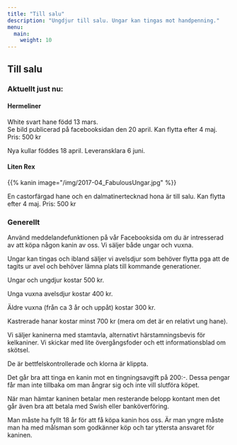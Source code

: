 ```yaml
---
title: "Till salu"
description: "Ungdjur till salu. Ungar kan tingas mot handpenning."
menu:
  main:
    weight: 10
---
```


## Till salu

### Aktuellt just nu:

#### Hermeliner

White svart hane född 13 mars.  
Se bild publicerad på facebooksidan den 20 april.
Kan flytta efter 4 maj. Pris: 500 kr

Nya kullar föddes 18 april. Leveransklara 6 juni.

#### Liten Rex

{{% kanin image="/img/2017-04_FabulousUngar.jpg" %}}

En castorfärgad hane och en dalmatinertecknad hona är till salu.
Kan flytta efter 4 maj. Pris: 500 kr

### Generellt

Använd meddelandefunktionen på vår Facebooksida om du är intresserad av att köpa någon kanin av oss. Vi säljer både ungar och vuxna.

Ungar kan tingas och ibland säljer vi avelsdjur som behöver flytta pga att de tagits ur avel och behöver lämna plats till kommande generationer.

Ungar och ungdjur kostar 500 kr.

Unga vuxna avelsdjur kostar 400 kr.

Äldre vuxna (från ca 3 år och uppåt) kostar 300 kr.

Kastrerade hanar kostar minst 700 kr (mera om det är en relativt ung hane).

Vi säljer kaninerna med stamtavla, alternativt härstamningsbevis för kelkaniner. Vi skickar med lite övergångsfoder och ett informationsblad om skötsel.

De är bettfelskontrollerade och klorna är klippta.

Det går bra att tinga en kanin mot en tingningsavgift på 200:-. Dessa pengar får man inte tillbaka om man ångrar sig och inte vill slutföra köpet.

När man hämtar kaninen betalar men resterande belopp kontant men det går även bra att betala med Swish eller banköverföring.

Man måste ha fyllt 18 år för att få köpa kanin hos oss. Är man yngre måste man ha med målsman som godkänner köp och tar yttersta ansvaret för kaninen.
